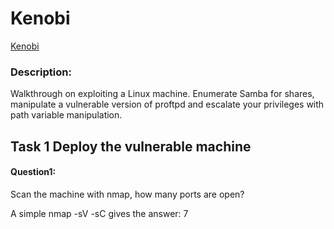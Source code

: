 # Kenobi

[Kenobi](https://tryhackme.com/room/kenobi) 

### Description:
Walkthrough on exploiting a Linux machine. Enumerate Samba for shares, manipulate a vulnerable version of proftpd and escalate your privileges with path variable manipulation.

## Task 1 Deploy the vulnerable machine

#### Question1:

Scan the machine with nmap, how many ports are open?

A simple nmap -sV -sC <ip> gives the answer: 7
